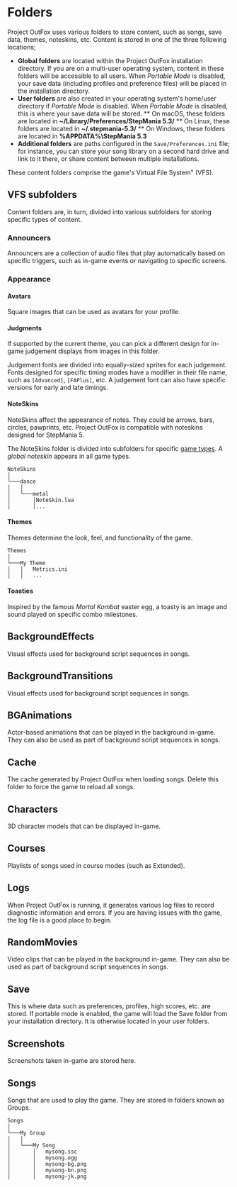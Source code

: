 # Folders

Project OutFox uses various folders to store content, such as songs, save data, themes, noteskins, etc. Content is stored in one of the three following locations;

* **Global folders** are located within the Project OutFox installation directory. If you are on a multi-user operating system, content in these folders will be accessible to all users. When _Portable Mode_ is disabled, your save data (including profiles and preference files) will be placed in the installation directory.
* **User folders** are also created in your operating system's home/user directory if _Portable Mode_ is disabled. When _Portable Mode_ is disabled, this is where your save data will be stored.
** On macOS, these folders are located in **~/Library/Preferences/StepMania 5.3/**
** On Linux, these folders are located in **~/.stepmania-5.3/**
** On Windows, these folders are located in **%APPDATA%\StepMania 5.3**
* **Additional folders** are paths configured in the ``Save/Preferences.ini`` file; for instance, you can store your song library on a second hard drive and link to it there, or share content between multiple installations.

These content folders comprise the game's Virtual File System" (VFS).

## VFS subfolders

Content folders are, in turn, divided into various subfolders for storing specific types of content. 

### Announcers
Announcers are a collection of audio files that play automatically based on specific triggers, such as in-game events or navigating to specific screens.

### Appearance

#### Avatars

Square images that can be used as avatars for your profile. 

#### Judgments

If supported by the current theme, you can pick a different design for in-game judgement displays from images in this folder.

Judgement fonts are divided into equally-sized sprites for each judgement. Fonts designed for specific timing modes have a modifier in their file name, such as ``[Advanced]``, ``[FAPlus]``, etc. A judgement font can also have specific versions for early and late timings.

#### NoteSkins

NoteSkins affect the appearance of notes. They could be arrows, bars, circles, pawprints, etc. Project OutFox is compatible with noteskins designed for StepMania 5.

The NoteSkins folder is divided into subfolders for specific [game types](./game-types). A _global noteskin_ appears in all game types.

```
NoteSkins
│
└───dance
│   │   
│   └───metal
│       │NoteSkin.lua
│       │...
```

#### Themes

Themes determine the look, feel, and functionality of the game.

```
Themes
│
└───My Theme
│   │   Metrics.ini
│   │   ...
```

#### Toasties

Inspired by the famous _Mortal Kombat_ easter egg, a toasty is an image and sound played on specific combo milestones.

## BackgroundEffects

Visual effects used for background script sequences in songs.

## BackgroundTransitions

Visual effects used for background script sequences in songs.

## BGAnimations

Actor-based animations that can be played in the background in-game. They can also be used as part of background script sequences in songs.

## Cache

The cache generated by Project OutFox when loading songs. Delete this folder to force the game to reload all songs.

## Characters

3D character models that can be displayed in-game.

## Courses

Playlists of songs used in course modes (such as Extended).

## Logs

When Project OutFox is running, it generates various log files to record diagnostic information and errors. If you are having issues with the game, the log file is a good place to begin.

## RandomMovies

Video clips that can be played in the background in-game. They can also be used as part of background script sequences in songs.

## Save

This is where data such as preferences, profiles, high scores, etc. are stored. If portable mode is enabled, the game will load the Save folder from your installation directory. It is otherwise located in your user folders.

## Screenshots

Screenshots taken in-game are stored here.

## Songs

Songs that are used to play the game. They are stored in folders known as Groups.

```
Songs
│
└───My Group
│   │   
│   └───My Song
│       │   mysong.ssc
│       │   mysong.ogg
│       │   mysong-bg.png
│       │   mysong-bn.png
│       │   mysong-jk.png
```

